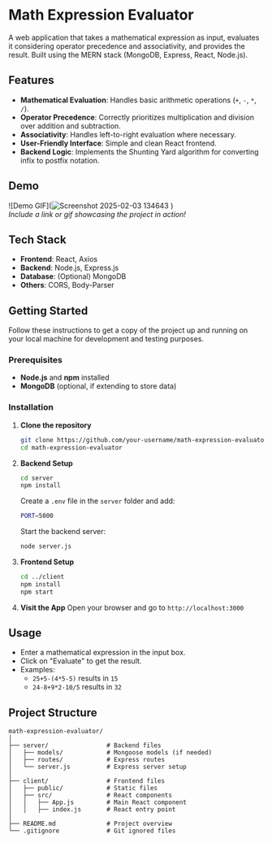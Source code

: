 # Math Expression Evaluator

A web application that takes a mathematical expression as input, evaluates it considering operator precedence and associativity, and provides the result. Built using the MERN stack (MongoDB, Express, React, Node.js).

## Features

- **Mathematical Evaluation**: Handles basic arithmetic operations (`+`, `-`, `*`, `/`).
- **Operator Precedence**: Correctly prioritizes multiplication and division over addition and subtraction.
- **Associativity**: Handles left-to-right evaluation where necessary.
- **User-Friendly Interface**: Simple and clean React frontend.
- **Backend Logic**: Implements the Shunting Yard algorithm for converting infix to postfix notation.

## Demo

![Demo GIF](![Screenshot 2025-02-03 134643](https://github.com/user-attachments/assets/bad2b176-97df-4959-8b1e-9df5154042c3)
)  
*Include a link or gif showcasing the project in action!*

## Tech Stack

- **Frontend**: React, Axios
- **Backend**: Node.js, Express.js
- **Database**: (Optional) MongoDB
- **Others**: CORS, Body-Parser

## Getting Started

Follow these instructions to get a copy of the project up and running on your local machine for development and testing purposes.

### Prerequisites

- **Node.js** and **npm** installed
- **MongoDB** (optional, if extending to store data)

### Installation

1. **Clone the repository**
    ```sh
    git clone https://github.com/your-username/math-expression-evaluator.git
    cd math-expression-evaluator
    ```

2. **Backend Setup**
    ```sh
    cd server
    npm install
    ```
    Create a `.env` file in the `server` folder and add:
    ```sh
    PORT=5000
    ```
    Start the backend server:
    ```sh
    node server.js
    ```

3. **Frontend Setup**
    ```sh
    cd ../client
    npm install
    npm start
    ```

4. **Visit the App**
    Open your browser and go to `http://localhost:3000`

## Usage

- Enter a mathematical expression in the input box.
- Click on "Evaluate" to get the result.
- Examples:
    - `25+5-(4*5-5)` results in `15`
    - `24-8+9*2-10/5` results in `32`

## Project Structure

```plaintext
math-expression-evaluator/
│
├── server/                # Backend files
│   ├── models/            # Mongoose models (if needed)
│   ├── routes/            # Express routes
│   └── server.js          # Express server setup
│
├── client/                # Frontend files
│   ├── public/            # Static files
│   ├── src/               # React components
│   │   ├── App.js         # Main React component
│   │   ├── index.js       # React entry point
│
├── README.md              # Project overview
└── .gitignore             # Git ignored files
